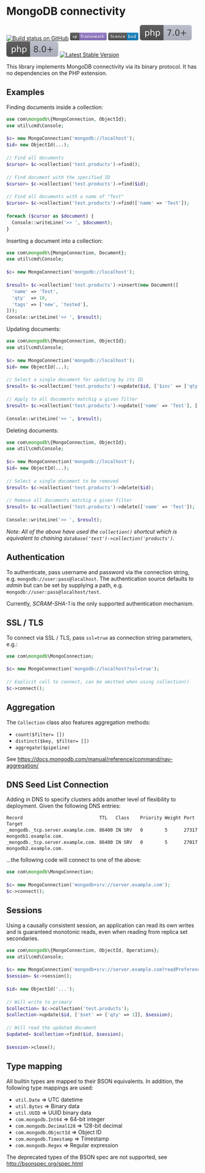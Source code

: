 MongoDB connectivity
====================

[![Build status on GitHub](https://github.com/xp-forge/mongodb/workflows/Tests/badge.svg)](https://github.com/xp-forge/mongodb/actions)
[![XP Framework Module](https://raw.githubusercontent.com/xp-framework/web/master/static/xp-framework-badge.png)](https://github.com/xp-framework/core)
[![BSD Licence](https://raw.githubusercontent.com/xp-framework/web/master/static/licence-bsd.png)](https://github.com/xp-framework/core/blob/master/LICENCE.md)
[![Requires PHP 7.0+](https://raw.githubusercontent.com/xp-framework/web/master/static/php-7_0plus.svg)](http://php.net/)
[![Supports PHP 8.0+](https://raw.githubusercontent.com/xp-framework/web/master/static/php-8_0plus.svg)](http://php.net/)
[![Latest Stable Version](https://poser.pugx.org/xp-forge/mongodb/version.png)](https://packagist.org/packages/xp-forge/mongodb)

This library implements MongoDB connectivity via its binary protocol. It has no dependencies on the PHP extension.

Examples
--------
Finding documents inside a collection:

```php
use com\mongodb\{MongoConnection, ObjectId};
use util\cmd\Console;

$c= new MongoConnection('mongodb://localhost');
$id= new ObjectId(...);

// Find all documents
$cursor= $c->collection('test.products')->find();

// Find document with the specified ID
$cursor= $c->collection('test.products')->find($id);

// Find all documents with a name of "Test"
$cursor= $c->collection('test.products')->find(['name' => 'Test']);

foreach ($cursor as $document) {
  Console::writeLine('>> ', $document);
}
```

Inserting a document into a collection:

```php
use com\mongodb\{MongoConnection, Document};
use util\cmd\Console;

$c= new MongoConnection('mongodb://localhost');

$result= $c->collection('test.products')->insert(new Document([
  'name' => 'Test',
  'qty'  => 10,
  'tags' => ['new', 'tested'],
]));
Console::writeLine('>> ', $result);
```

Updating documents:

```php
use com\mongodb\{MongoConnection, ObjectId};
use util\cmd\Console;

$c= new MongoConnection('mongodb://localhost');
$id= new ObjectId(...);

// Select a single document for updating by its ID
$result= $c->collection('test.products')->update($id, ['$inc' => ['qty' => 1]]);

// Apply to all documents matchig a given filter
$result= $c->collection('test.products')->update(['name' => 'Test'], ['$inc' => ['qty' => 1]]);

Console::writeLine('>> ', $result);
```

Deleting documents:

```php
use com\mongodb\{MongoConnection, ObjectId};
use util\cmd\Console;

$c= new MongoConnection('mongodb://localhost');
$id= new ObjectId(...);

// Select a single document to be removed
$result= $c->collection('test.products')->delete($id);

// Remove all documents matchig a given filter
$result= $c->collection('test.products')->delete(['name' => 'Test']);

Console::writeLine('>> ', $result);
```

*Note: All of the above have used the `collection()` shortcut which is equivalent to chaining `database('test')->collection('products')`.*

Authentication
--------------
To authenticate, pass username and password via the connection string, e.g. `mongodb://user:pass@localhost`. The authentication source defaults to *admin* but can be set by supplying a path, e.g. `mongodb://user:pass@localhost/test`.

Currently, *SCRAM-SHA-1* is the only supported authentication mechanism.

SSL / TLS
---------
To connect via SSL / TLS, pass `ssl=true` as connection string parameters, e.g.:

```php
use com\mongodb\MongoConnection;

$c= new MongoConnection('mongodb://localhost?ssl=true');

// Explicit call to connect, can be omitted when using collection()
$c->connect();
```

Aggregation
-----------
The `Collection` class also features aggregation methods:

* `count($filter= [])`
* `distinct($key, $filter= [])`
* `aggregate($pipeline)`

See https://docs.mongodb.com/manual/reference/command/nav-aggregation/

DNS Seed List Connection
------------------------
Adding in DNS to specify clusters adds another level of flexibility to deployment. Given the following DNS entries:

```
Record                            TTL   Class    Priority Weight Port  Target
_mongodb._tcp.server.example.com. 86400 IN SRV   0        5      27317 mongodb1.example.com.
_mongodb._tcp.server.example.com. 86400 IN SRV   0        5      27017 mongodb2.example.com.
```

...the following code will connect to one of the above:

```php
use com\mongodb\MongoConnection;

$c= new MongoConnection('mongodb+srv://server.example.com');
$c->connect();
```

Sessions
--------
Using a causally consistent session, an application can read its own writes and is guaranteed monotonic reads, even when reading from replica set secondaries.

```php
use com\mongodb\{MongoConnection, ObjectId, Operations};
use util\cmd\Console;

$c= new MongoConnection('mongodb+srv://server.example.com?readPreference=secondary');
$session= $c->session();

$id= new ObjectId('...');

// Will write to primary
$collection= $c->collection('test.products');
$collection->update($id, ['$set' => ['qty' => 1]], $session);

// Will read the updated document
$updated= $collection->find($id, $session);

$session->close();
```

Type mapping
------------
All builtin types are mapped to their BSON equivalents. In addition, the following type mappings are used:

* `util.Date` => UTC datetime
* `util.Bytes` => Binary data
* `util.UUID` => UUID binary data
* `com.mongodb.Int64` => 64-bit integer
* `com.mongodb.Decimal128` => 128-bit decimal
* `com.mongodb.ObjectId` => Object ID
* `com.mongodb.Timestamp` => Timestamp
* `com.mongodb.Regex` => Regular expression

The deprecated types of the BSON spec are not supported, see http://bsonspec.org/spec.html